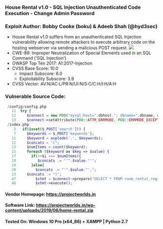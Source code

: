 ### House Rental v1.0 - SQL Injection Unauthenticated Code Execution - Change Admin Password
### Exploit Author: Bobby Cooke (boku) & Adeeb Shah (@hyd3sec) 
+ House Rental v1.0 suffers from an unauthenticated SQL Injection vulnerability allowing remote attackers to execute arbitrary code on the hosting webserver via sending a malicious POST request.
![](homeRentSQLi.gif)
+ CWE-89: Improper Neutralization of Special Elements used in an SQL Command ('SQL Injection')
+ OWASP Top Ten 2017: A1:2017-Injection
+ CVSS Base Score: 10.0 
  - Impact Subscore: 6.0 
  - Exploitability Subscore: 3.9
+ CVSS Vector: AV:N/AC:L/PR:N/UI:N/S:C/C:H/I:H/A:H
### Vulnerable Source Code:
```php
 /config/config.php
   11  try {
   12     $connect = new PDO("mysql:host=".dbhost."; dbname=".dbname, dbuser, dbpass);
   13     $connect->setAttribute(PDO::ATTR_ERRMODE, PDO::ERRMODE_EXCEPTION);
 /index.php
    5   if(isset($_POST['search'])) {
    7     $keywords = $_POST['keywords'];
   11     $keyword = explode(',', $keywords);
   12     $concats = "(";
   13     $numItems = count($keyword);
   15     foreach ($keyword as $key => $value) {
   17       if(++$i === $numItems){
   18          $concats .= "'".$value."'";
   19       }else{
   20         $concats .= "'".$value."',";
   23     $concats .= ")";
   47         $stmt = $connect->prepare("SELECT * FROM room_rental_registrations_apartment WHERE country IN $concats OR country IN $loc OR state IN $concats OR state IN $loc OR city IN $concats OR city IN $loc OR address IN $concats OR address IN $loc OR rooms IN $concats OR landmark IN $concats OR landmark IN $loc OR rent IN $concats OR deposit IN $concats");
   48         $stmt->execute();
```
#### Vendor Homepage: https://projectworlds.in
#### Software Link: https://projectworlds.in/wp-content/uploads/2019/06/home-rental.zip
#### Tested On: Windows 10 Pro (x64\_86) + XAMPP | Python 2.7
